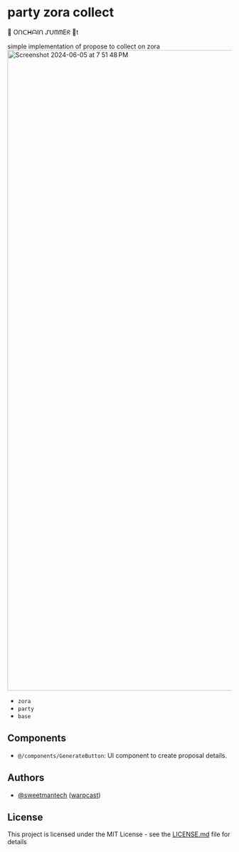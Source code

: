 # party zora collect
🔆 OᑎᑕᕼᗩIᑎ ᔑᑌᗰᗰEᖇ 🔆t

simple implementation of propose to collect on zora
<img width="1440" alt="Screenshot 2024-06-05 at 7 51 48 PM" src="https://github.com/With-Fam/party-zora-collect/assets/23249402/59dce1ee-8297-4c2a-a963-5771fb4736b0">


- `zora`
- `party`
- `base`

## Components

- `@/components/GenerateButton`: UI component to create proposal details.

## Authors

- [@sweetmantech](https://github.com/sweetmantech) ([warpcast](https://warpcast.com/sweetman-eth))

## License

This project is licensed under the MIT License - see the [LICENSE.md](LICENSE.md) file for details
